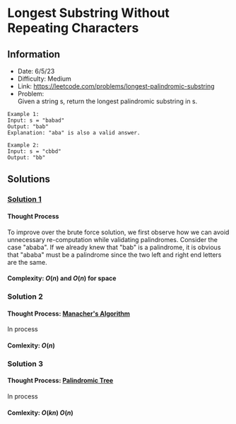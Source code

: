 # Longest Substring Without Repeating Characters 
## Information 
* Date: 6/5/23 
* Difficulty: Medium
* Link: https://leetcode.com/problems/longest-palindromic-substring
* Problem: \
Given a string s, return the longest palindromic substring in s.
```
Example 1:
Input: s = "babad"
Output: "bab"
Explanation: "aba" is also a valid answer.
```
```
Example 2:
Input: s = "cbbd"
Output: "bb"
```

## Solutions
### [Solution 1](https://github.com/yuufong/LeetCode/blob/main/Longest%20Substring%20Without%20Repeating%20Characters%20/long_sub_wo_rep.py)
#### Thought Process
To improve over the brute force solution, we first observe how we can avoid unnecessary re-computation while validating palindromes. Consider the case "ababa". If we already knew that "bab" is a palindrome, it is obvious that "ababa" must be a palindrome since the two left and right end letters are the same.
#### Complexity: $O(n)$ and $O(n)$ for space
### Solution 2
#### Thought Process: [Manacher's Algorithm](https://www.geeksforgeeks.org/manachers-algorithm-linear-time-longest-palindromic-substring-part-1/) 
In process
#### Comlexity: $O(n)$

### Solution 3
#### Thought Process: [Palindromic Tree](https://www.geeksforgeeks.org/longest-palindromic-substring-using-palindromic-tree-set-3/)
In process
#### Comlexity: $O(kn) ~ O(n)$
